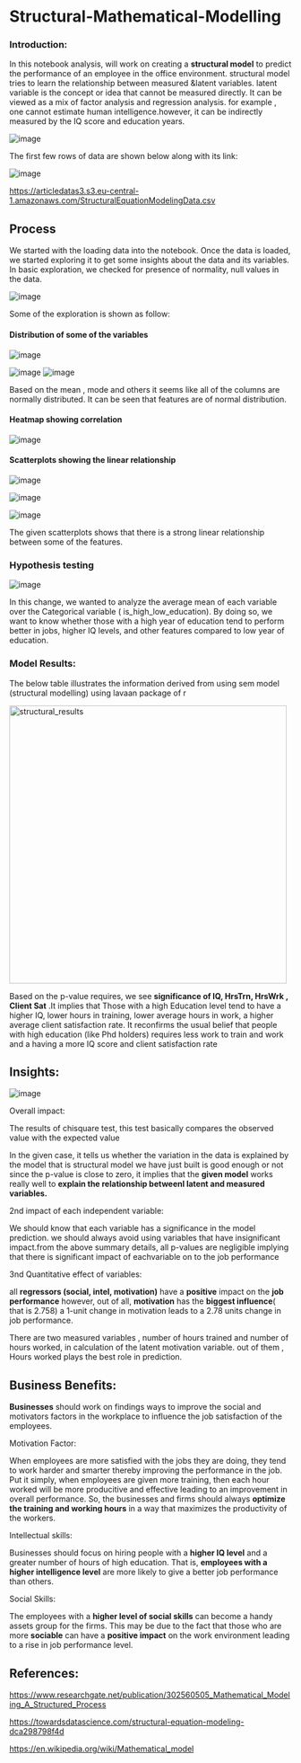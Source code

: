 # Structural-Mathematical-Modelling

### Introduction:





In this notebook analysis,  will work on creating a **structural model** to predict the performance of an employee in the office environment. structural model tries to learn the relationship between measured &latent variables. latent variable is the concept or idea that cannot be measured directly. It can be viewed as a mix of factor analysis and regression analysis. for example , one cannot estimate human intelligence.however, it can be indirectly measured by the IQ score and education years.


![image](https://user-images.githubusercontent.com/82542269/213283541-8568a94d-f0d2-4c08-a7d9-79658c7e4217.png)




The first few rows of data are  shown below along with its link:


![image](https://user-images.githubusercontent.com/82542269/213284152-b1e0df9c-42fc-4544-97b0-3cfdea973c9c.png)


https://articledatas3.s3.eu-central-1.amazonaws.com/StructuralEquationModelingData.csv






## Process

We started with the loading data into the notebook. Once the data is loaded, we started exploring it to get some insights about the data and its variables. In basic exploration, we checked for presence of normality, null values in the data. 



![image](https://user-images.githubusercontent.com/82542269/213281276-f7800bfd-685f-4e1f-b389-65aeab04d347.png)




Some of the exploration is shown as follow:




#### Distribution of some of the variables


![image](https://user-images.githubusercontent.com/82542269/213285660-17a28f8e-74df-459b-a8cc-81cfc7c56b12.png)


![image](https://user-images.githubusercontent.com/82542269/213284925-d6af7337-53a7-4ba6-a10f-5907a683dd5d.png)
![image](https://user-images.githubusercontent.com/82542269/213284989-d536822a-05f6-45c3-8943-13b107e86852.png)




Based on the mean , mode and others it seems like all of the columns are normally distributed. It can be seen that features are of normal distribution. 

####  Heatmap showing correlation

![image](https://user-images.githubusercontent.com/82542269/213282806-e47c9681-4d4e-453f-96c3-b93385de90e4.png)


####  Scatterplots showing the linear relationship

![image](https://user-images.githubusercontent.com/82542269/213282948-c8c24f2f-c6f4-4de6-a8fa-851d4b72f7a0.png)



![image](https://user-images.githubusercontent.com/82542269/213283003-158ece93-c4b5-4f4a-8a2d-cb4ad9167e7e.png)


![image](https://user-images.githubusercontent.com/82542269/213283135-a39f9e01-92cc-4f5d-a300-1ded5f5c1021.png)



The given scatterplots shows that there is a strong linear relationship between some of the features.


### Hypothesis testing


![image](https://user-images.githubusercontent.com/82542269/213285142-236959b4-06e2-42e6-ac12-383a6027bfa8.png)




In this change, we wanted to analyze the average mean of each variable over the Categorical variable ( is_high_low_education). By doing so, we want to know whether those with a high year of education tend to perform better in jobs, higher IQ levels, and other features compared to low year of education.



### Model Results:


The below table illustrates the information derived from using sem model (structural modelling) using lavaan package of r

<img width="495" alt="structural_results" src="https://user-images.githubusercontent.com/82542269/214037904-5638833d-e588-45cf-9868-aae9514efb13.PNG">




Based on the p-value requires, we see **significance of IQ, HrsTrn, HrsWrk , Client Sat** .It implies that Those with a high Education level tend to have a higher IQ, lower hours in training, lower average hours in work, a higher average client satisfaction rate. It reconfirms the usual belief that people with high education (like Phd holders) requires less work to train and work and a  having a more IQ score and client satisfaction rate







## Insights:

![image](https://user-images.githubusercontent.com/82542269/213285211-d8de93a9-8c78-46d2-b7d5-e2e971838291.png)




Overall impact:



The results of chisquare test, this test basically compares the observed value with the expected value

In the given case, it tells us whether the variation in the data is explained by the model
 that is structural model we have just built is good enough or not
 since the p-value is close to zero, it implies that the **given model** works really well to **explain the relationship betweenl latent and measured variables.**

 

2nd impact of each independent variable:


We should know that each variable has a significance in the model prediction. we should always avoid using variables that have insignificant impact.from the above summary details, all p-values are negligible implying that there is significant impact of eachvariable on to the job performance


 3nd Quantitative effect of variables:

all **regressors (social, intel, motivation)** have a **positive** impact on the **job performance**
however, out of all, **motivation** has the **biggest influence**( that is 2.758) a 1-unit change in motivation leads to a 2.78 units change in job performance.

There are two measured variables , number of hours trained and number of hours worked,  in calculation of the latent motivation variable. out of them , Hours worked plays the best role in prediction.




## Business Benefits:


**Businesses** should work on findings ways to improve the social and motivators factors in the workplace to influence the job satisfaction of the employees. 

Motivation Factor:

When employees are more satisfied with the jobs they are doing, they tend to work harder and smarter thereby improving the performance in the job. Put it simply, when employees are given more training, then each hour worked will be more producitive and effective leading to an improvement in overall performance. So, the businesses and firms should always **optimize the training and working hours** in a way that maximizes the productivity of the workers.



Intellectual skills:

 Businesses should focus on hiring people with a **higher IQ level** and a greater number of hours of high education. That is, **employees with a higher intelligence level** are more likely to give a better job performance than others.




Social Skills:


The employees with a **higher level of social skills** can become a handy assets group for the firms. This may be due to the fact that those who are more **sociable** can have a **positive impact** on the work environment leading to a rise in job performance level.



## References:


https://www.researchgate.net/publication/302560505_Mathematical_Modeling_A_Structured_Process

https://towardsdatascience.com/structural-equation-modeling-dca298798f4d

https://en.wikipedia.org/wiki/Mathematical_model










